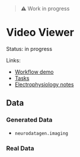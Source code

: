 > :warning: Work in progress

# Video Viewer

Status: in progress

Links:
- [Workflow demo](./demo_video-viewer.ipynb)
- [Tasks](https://github.com/orgs/holoviz-topics/projects/1/views/1?filterQuery=neuro-labels%3A%22*video-viewer*%22)
- [Electrophysiology notes](https://github.com/holoviz-topics/neuro/wiki/Imaging-notes)

## Data

### Generated Data
- `neurodatagen.imaging`
  

### Real Data
